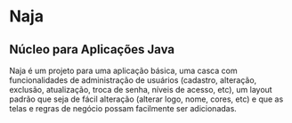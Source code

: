 # Naja
Núcleo para Aplicações Java
---------------------------

Naja é um projeto para uma aplicação básica, uma casca com funcionalidades de administração de usuários (cadastro, alteração, exclusão, atualização, troca de senha, níveis de acesso, etc), um layout padrão que seja de fácil alteração (alterar logo, nome, cores, etc) e que as telas e regras de negócio possam facilmente ser adicionadas.
